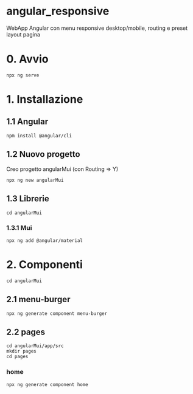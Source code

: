 # angular_responsive
WebApp Angular con menu responsive desktop/mobile, routing e preset layout pagina

# 0. Avvio
```
npx ng serve
```

# 1. Installazione
## 1.1 Angular
```
npm install @angular/cli
```
## 1.2 Nuovo progetto
Creo progetto angularMui (con Routing => Y)
```
npx ng new angularMui
```
## 1.3 Librerie
```
cd angularMui
```
### 1.3.1 Mui
```
npx ng add @angular/material
```

# 2. Componenti
```
cd angularMui
```
## 2.1 menu-burger
```
npx ng generate component menu-burger
```
## 2.2 pages
```
cd angularMui/app/src
mkdir pages
cd pages
```
### home
```
npx ng generate component home
```